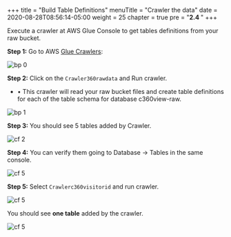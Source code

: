 +++
title = "Build Table Definitions"
menuTitle = "Crawler the data"
date = 2020-08-28T08:56:14-05:00
weight = 25
chapter = true
pre = "<b>2.4 </b>"
+++

Execute a crawler at AWS Glue Console to get tables definitions from your raw bucket.


**Step 1:** Go to AWS [Glue Crawlers](https://us-west-2.console.aws.amazon.com/glue/home?region=us-west-2#catalog:tab=crawlers):

![bp 0](/images/crawler/pic-cw00.png)



**Step 2:** Click on the `Crawler360rawdata` and Run crawler.

*	•	This crawler will read your raw bucket files and create table definitions for each of the table schema for database c360view-raw.


![bp 1](/images/crawler/pic-cw01.png)



**Step 3:** You should see 5 tables added by Crawler.

![cf 2](/images/crawler/pic-cw02.png)



**Step 4:** You can verify them going to Database -> Tables in the same console.

![cf 5](/images/crawler/pic-cw04.png)

**Step 5:** Select `Crawlerc360visitorid` and run crawler.

![cf 5](/images/crawler/pic-cw05.png)


You should see **one table** added by the crawler.

![cf 5](/images/crawler/pic-cw06.png)
